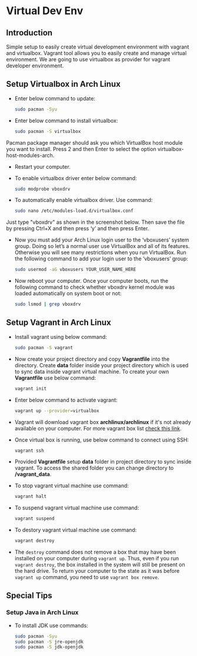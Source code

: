 # Virtual Dev Env

## Introduction

Simple setup to easily create virtual development environment with vagrant and virtualbox. Vagrant tool allows you to easily create and manage virtual environment.
We are going to use virtualbox as provider for vagrant developer environment.

## Setup Virtualbox in Arch Linux

* Enter below command to update:

    ```sh
    sudo pacman -Syu
    ```

* Enter below command to install virtualbox:

    ```sh
    sudo pacman -S virtualbox
    ```
Pacman package manager should ask you which VirtualBox host module you want to install. Press 2 and then Enter to select the option virtualbox-host-modules-arch.

* Restart your computer.

* To enable virtualbox driver enter below command:

    ```sh
    sudo modprobe vboxdrv
    ```

* To automatically enable virtualbox driver. Use command:

    ```sh
    sudo nano /etc/modules-load.d/virtualbox.conf
    ```

Just type "vboxdrv" as shown in the screenshot below. Then save the file by pressing Ctrl+X and then press ‘y’ and then press Enter.

* Now you must add your Arch Linux login user to the ‘vboxusers’ system group. Doing so let’s a normal user use VirtualBox and all of its features. Otherwise you will see many restrictions when you run VirtualBox. Run the following command to add your login user to the ‘vboxusers’ group:

    ```sh
    sudo usermod -aG vboxusers YOUR_USER_NAME_HERE
    ```

* Now reboot your computer. Once your computer boots, run the following command to check whether vboxdrv kernel module was loaded automatically on system boot or not:

    ```sh
    sudo lsmod | grep vboxdrv
    ```

## Setup Vagrant in Arch Linux

* Install vagrant using below command:

    ```sh
    sudo pacman -S vagrant
    ```

* Now create your project directory and copy **Vagrantfile** into the directory. Create **data** folder inside your project directory which is used to sync data inside vagrant virtual machine. To create your own **Vagrantfile** use below command:

    ```sh
    vagrant init
    ```

* Enter below command to activate vagrant:

    ```sh
    vagrant up --provider=virtualbox
    ```
* Vagrant will download vagrant box **archlinux/archlinux** if it's not already available on your computer. For more vagrant box list [check this link](https://app.vagrantup.com/boxes/search).

* Once virtual box is running, use below command to connect using SSH:

    ```sh
    vagrant ssh
    ```

* Provided **Vagrantfile** setup **data** folder in project directory to sync inside vagrant. To access the shared folder you can change directory to **/vagrant_data**.

* To stop vagrant virtual machine use command:

    ```sh
    vagrant halt
    ```
* To suspend vagrant virtual machine use command:

    ```sh
    vagrant suspend
    ```

* To destory vagrant virtual machine use command:

    ```sh
    vagrant destroy
    ```
* The `destroy` command does not remove a box that may have been installed on your computer during `vagrant up`. Thus, even if you run `vagrant destroy`, the box installed in the system will still be present on the hard drive. To return your computer to the state as it was before `vagrant up` command, you need to use `vagrant box remove`.

## Special Tips

### Setup Java in Arch Linux

* To install JDK use commands:

    ```sh
    sudo pacman -Syu
    sudo pacman -S jre-openjdk
    sudo pacman -S jdk-openjdk
    ```
